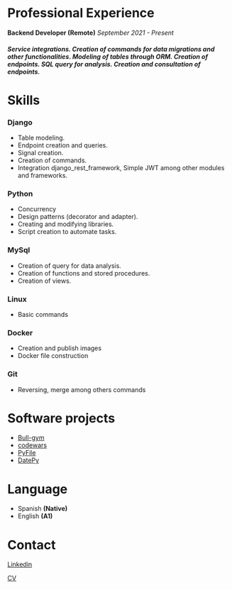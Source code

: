 # Professional Experience

**Backend Developer (Remote)** *September 2021 - Present*

##### Service integrations. Creation of commands for data migrations and other functionalities. Modeling of tables through ORM. Creation of endpoints. SQL query for analysis. Creation and consultation of endpoints.

# Skills

### Django

* Table modeling.
* Endpoint creation and queries.
* Signal creation.
* Creation of commands.
* Integration django_rest_framework, Simple JWT among other modules and   frameworks.

### Python 

* Concurrency 
* Design patterns (decorator and adapter).
* Creating and modifying libraries.
* Script creation to automate tasks.

### MySql 

* Creation of query for data analysis.
* Creation of functions and stored procedures.
* Creation of views.

### Linux

* Basic commands

### Docker 

* Creation and publish images
* Docker file construction


### Git

* Reversing, merge among others commands

# Software projects

* [Bull-gym](https://github.com/Isaias164/bull-gym)
* [codewars](https://github.com/Isaias164/coderwars)
* [PyFile](https://github.com/Isaias164/scripts/tree/main/PyFile)
* [DatePy](https://github.com/Isaias164/scripts/tree/main/Actualizar%20hora%20y%20fecha)

# Language

* Spanish **(Native)**
* English **(A1)**


# Contact

[Linkedin](https://www.linkedin.com/in/isaias-sosa-2286811b9/)

[CV](https://www.canva.com/design/DAERA4uOa6A/snITO4bXKroDZ08qhjk00g/view?utm_content=DAERA4uOa6A&utm_campaign=designshare&utm_medium=link2&utm_source=sharebutton)
